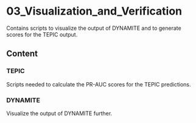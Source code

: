 # 03_Visualization_and_Verification
Contains scripts to visualize the output of DYNAMITE and to generate scores for the TEPIC output.

## Content
### TEPIC
Scripts needed to calculate the PR-AUC scores for the TEPIC predictions.

### DYNAMITE
Visualize the output of DYNAMITE further.